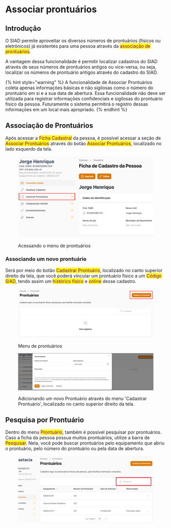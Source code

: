 # Associar prontuários

## Introdução

O SIAD permite aproveitar os diversos números de prontuários (físicos ou eletrônicos) já existentes para uma pessoa através da <mark style="color:purple;">associação de prontuários</mark>.

A vantagem dessa funcionalidade é permitir localizar cadastros do SIAD através de seus números de prontuários antigos ou vice-versa, ou seja, localizar os números de prontuário antigos através do cadastro do SIAD.

{% hint style="warning" %}
A funcionalidade de Associar Prontuários coleta apenas informações básicas e não sigilosas como o número do prontuário em si e a sua data de abertura. Essa funcionalidade não deve ser utilizada para registrar informações confidenciais e sigilosas do prontuário físico da pessoa. Futuramente o sistema permitirá o registro dessas informações em um local mais apropriado.
{% endhint %}

## Associação de Prontuários

Após acessar a <mark style="color:purple;">Ficha Cadastral</mark> da pessoa, é possível acessar a seção de <mark style="color:purple;">Associar Prontuários</mark> através do botão <mark style="color:purple;">Associar Prontuários</mark>, localizado no lado esquerdo da tela.

<figure><img src="../.gitbook/assets/image (5) (1) (1).png" alt=""><figcaption><p>Acessando o menu de prontuários</p></figcaption></figure>

### Associando um novo prontuário

Será por meio do botão <mark style="color:purple;">Cadastrar Prontuário</mark>, localizado no canto superior direito da tela, que você poderá vincular um prontuário físico a um <mark style="color:purple;">Código SIAD</mark>, tendo assim um <mark style="color:purple;">histórico físico</mark> e <mark style="color:purple;">online</mark> desse cadastro.

<figure><img src="../.gitbook/assets/image (4) (1) (1) (1).png" alt=""><figcaption><p>Menu de prontuários</p></figcaption></figure>

<figure><img src="../.gitbook/assets/image (1) (1) (1) (1) (1) (1) (1) (1) (1) (1) (1) (1) (1) (1) (1) (1) (1) (1) (1).png" alt=""><figcaption><p>Adicionando um novo Prontuário através do menu 'Cadastrar Prontuário', localizado no canto superior direito da tela.</p></figcaption></figure>

## Pesquisa por Prontuário

Dentro do menu <mark style="color:purple;">Prontuário</mark>, também é possível pesquisar por prontuários. Caso a ficha da pessoa possua muitos prontuários, utilize a barra de <mark style="color:purple;">Pesquisar</mark>. Nela, você pode buscar prontuários pelo equipamento que abriu o prontuário, pelo número do prontuário ou pela data de abertura.

<figure><img src="../.gitbook/assets/image (98).png" alt=""><figcaption></figcaption></figure>





